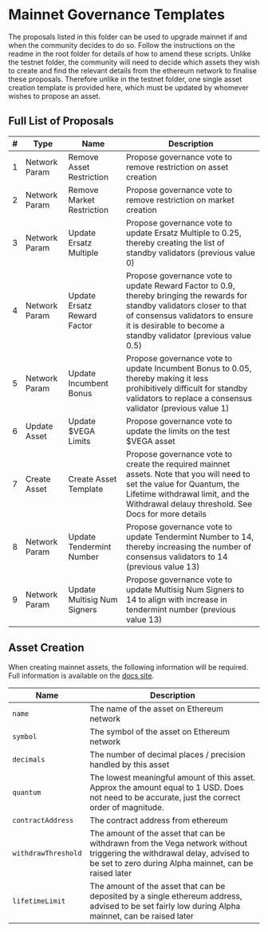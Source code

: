 # Mainnet Governance Templates

The proposals listed in this folder can be used to upgrade mainnet if and when the community decides to do so.
Follow the instructions on the readme in the root folder for details of how to amend these scripts.
Unlike the testnet folder, the community will need to decide which assets they wish to create and find the relevant details from the ethereum network to finalise these proposals.
Therefore unlike in the testnet folder, one single asset creation template is provided here, which must be updated by whomever wishes to propose an asset.

## Full List of Proposals

  
  | #   | Type           | Name                        | Description |
  | --- | -------------- |---------------------------- |----------- |
  | 1   | Network Param  |Remove Asset Restriction     |Propose governance vote to remove restriction on asset creation       |
  | 2   | Network Param  |Remove Market Restriction    |Propose governance vote to remove restriction on market creation       |
  | 3   | Network Param  |Update Ersatz Multiple       |Propose governance vote to update Ersatz Multiple to 0.25, thereby creating the list of standby validators (previous value 0)       |
  | 4   | Network Param  |Update Ersatz Reward Factor  |Propose governance vote to update Reward Factor to 0.9, thereby bringing the rewards for standby validators closer to that of consensus validators to ensure it is desirable to become a standby validator (previous value 0.5)|
  | 5  | Network Param  |Update Incumbent Bonus       |Propose governance vote to update Incumbent Bonus to 0.05, thereby making it less prohibitively difficult for standby validators to replace a consensus validator (previous value 1)      |
  | 6   | Update Asset   |Update $VEGA Limits          |Propose governance vote to update the limits on the test $VEGA asset|
  | 7   | Create Asset   |Create Asset Template            |Propose governance vote to create the required mainnet assets.  Note that you will need to set the value for Quantum, the Lifetime withdrawal limit, and the Withdrawal delauy threshold.  See Docs for more details       |
  | 8 | Network Param  |Update Tendermint Number     |Propose governance vote to update Tendermint Number to 14, thereby increasing the number of consensus validators to 14 (previous value 13)       |
  | 9  | Network Param  |Update Multisig Num Signers  |Propose governance vote to update Multisig Num Signers to 14 to align with increase in tendermint number (previous value 13)       |
  
  ## Asset Creation
  
When creating mainnet assets, the following information will be required.  Full information is available on the [docs site](https://docs.vega.xyz/testnet/tutorials/proposals/new-asset-proposal).

| Name           | Description                        |
| -------------- |---------------------------- |
| `name`  |The name of the asset on Ethereum network    |
| `symbol`  | The symbol of the asset on Ethereum network   |
| `decimals` | The number of decimal places / precision handled by this asset   |
| `quantum`  | The lowest meaningful amount of this asset.  Approx the amount equal to 1 USD.  Does not need to be accurate, just the correct order of magnitude.   |
| `contractAddress` |   The contract address from ethereum  |
| `withdrawThreshold` |   The amount of the asset that can be withdrawn from the Vega network without triggering the withdrawal delay, advised to be set to zero during Alpha mainnet, can be raised later  |
| `lifetimeLimit` | The amount of the asset that can be deposited by a single ethereum address, advised to be set fairly low during Alpha mainnet, can be raised later   |
            
